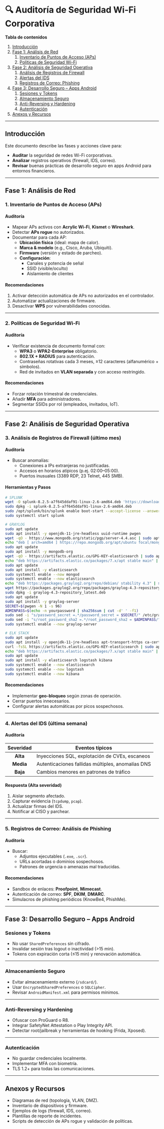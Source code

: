 # 🔍 Auditoría de Seguridad Wi-Fi Corporativa

**Tabla de contenidos**  
1. [Introducción](#introducción)  
2. [Fase 1: Análisis de Red](#fase-1-análisis-de-red)  
   1. [Inventario de Puntos de Acceso (APs)](#1-inventario-de-puntos-de-acceso-aps)  
   2. [Políticas de Seguridad Wi-Fi](#2-políticas-de-seguridad-wi-fi)  
3. [Fase 2: Análisis de Seguridad Operativa](#fase-2-análisis-de-seguridad-operativa)  
   1. [Análisis de Registros de Firewall](#3-análisis-de-registros-de-firewall-último-mes)  
   2. [Alertas del IDS](#4-alertas-del-ids-última-semana)  
   3. [Registros de Correo: Phishing](#5-registros-de-correo-análisis-de-phishing)  
4. [Fase 3: Desarrollo Seguro – Apps Android](#fase-3-desarrollo-seguro–apps-android)  
   1. [Sesiones y Tokens](#sesiones-y-tokens)  
   2. [Almacenamiento Seguro](#almacenamiento-seguro)  
   3. [Anti-Reversing y Hardening](#anti-reversing-y-hardening)  
   4. [Autenticación](#autenticación)  
5. [Anexos y Recursos](#anexos-y-recursos)

---

## Introducción

Este documento describe las fases y acciones clave para:

- **Auditar** la seguridad de redes Wi-Fi corporativas.  
- **Analizar** registros operativos (firewall, IDS, correo).  
- **Revisar** buenas prácticas de desarrollo seguro en apps Android para entornos financieros.

---

## Fase 1: Análisis de Red

### 1. Inventario de Puntos de Acceso (APs)

#### Auditoría

- Mapear APs activos con **Acrylic Wi-Fi**, **Kismet** o **Wireshark**.  
- Detectar **APs rogue** no autorizados.  
- Documentar para cada AP:
  - **Ubicación física** (ideal: mapa de calor).  
  - **Marca & modelo** (e.g., Cisco, Aruba, Ubiquiti).  
  - **Firmware** (versión y estado de parcheo).  
  - **Configuración**:
    - Canales y potencia de señal  
    - SSID (visible/oculto)  
    - Aislamiento de clientes  

#### Recomendaciones

1. Activar detección automática de APs no autorizados en el controlador.  
2. Automatizar actualizaciones de firmware.  
3. Desactivar **WPS** por vulnerabilidades conocidas.

---

### 2. Políticas de Seguridad Wi-Fi

#### Auditoría

- Verificar existencia de documento formal con:
  - **WPA3** o **WPA2-Enterprise** obligatorio.  
  - **802.1X + RADIUS** para autenticación.  
  - Contraseñas rotativas cada 3 meses, ≥12 caracteres (alfanumérico + símbolos).  
  - Red de invitados en **VLAN separada** y con acceso restringido.

#### Recomendaciones

- Forzar rotación trimestral de credenciales.  
- Añadir **MFA** para administradores.  
- Segmentar SSIDs por rol (empleados, invitados, IoT).

---

## Fase 2: Análisis de Seguridad Operativa

### 3. Análisis de Registros de Firewall (último mes)

#### Auditoría

- Buscar anomalías:
  - Conexiones a IPs extranjeras no justificadas.  
  - Accesos en horarios atípicos (p.ej. 02:00–05:00).  
  - Puertos inusuales (3389 RDP, 23 Telnet, 445 SMB).

#### Herramientas y Pasos

```bash
# SPLUNK
wget -O splunk-8.2.5-a7f645ddaf91-linux-2.6-amd64.deb 'https://download.splunk.com/products/splunk/releases/8.2.5/linux/splunk-8.2.5-a7f645ddaf91-linux-2.6-amd64.deb'
sudo dpkg -i splunk-8.2.5-a7f645ddaf91-linux-2.6-amd64.deb
sudo /opt/splunk/bin/splunk enable boot-start --accept-license --answer-yes
sudo systemctl start splunk

# GRAYLOG
sudo apt update
sudo apt install -y openjdk-11-jre-headless uuid-runtime pwgen
wget -qO - https://www.mongodb.org/static/pgp/server-4.4.asc | sudo apt-key add -
echo "deb [ arch=amd64 ] https://repo.mongodb.org/apt/ubuntu focal/mongodb-org/4.4 multiverse" | sudo tee /etc/apt/sources.list.d/mongodb-org-4.4.list
sudo apt update
sudo apt install -y mongodb-org
wget -qO - https://artifacts.elastic.co/GPG-KEY-elasticsearch | sudo apt-key add -
echo "deb https://artifacts.elastic.co/packages/7.x/apt stable main" | sudo tee /etc/apt/sources.list.d/elastic-7.x.list
sudo apt update
sudo apt install -y elasticsearch
sudo systemctl enable --now mongod
sudo systemctl enable --now elasticsearch
echo "deb https://packages.graylog2.org/repo/debian/ stability 4.3" | sudo tee /etc/apt/sources.list.d/graylog.list
wget https://packages.graylog2.org/repo/packages/graylog-4.3-repository_latest.deb
sudo dpkg -i graylog-4.3-repository_latest.deb
sudo apt update
sudo apt install -y graylog-server
SECRET=$(pwgen -N 1 -s 96)
ADMINPASS=$(echo -n yourpassword | sha256sum | cut -d' ' -f1)
sudo sed -i "s/password_secret =.*/password_secret = $SECRET/" /etc/graylog/server/server.conf
sudo sed -i "s/root_password_sha2 =.*/root_password_sha2 = $ADMINPASS/" /etc/graylog/server/server.conf
sudo systemctl enable --now graylog-server

# ELK STACK
sudo apt update
sudo apt install -y openjdk-11-jre-headless apt-transport-https ca-certificates curl
curl -fsSL https://artifacts.elastic.co/GPG-KEY-elasticsearch | sudo apt-key add -
echo "deb https://artifacts.elastic.co/packages/7.x/apt stable main" | sudo tee /etc/apt/sources.list.d/elastic-7.x.list
sudo apt update
sudo apt install -y elasticsearch logstash kibana
sudo systemctl enable --now elasticsearch
sudo systemctl enable --now logstash
sudo systemctl enable --now kibana
```

#### Recomendaciones

- Implementar **geo-bloqueo** según zonas de operación.
- Cerrar puertos innecesarios.
- Configurar alertas automáticas por picos sospechosos.

---

### 4. Alertas del IDS (última semana)

#### Auditoría

| Severidad | Eventos típicos                                    |
|:---------:|----------------------------------------------------|
| **Alta**  | Inyecciones SQL, explotación de CVEs, escaneos     |
| **Media** | Autenticaciones fallidas múltiples, anomalías DNS  |
| **Baja**  | Cambios menores en patrones de tráfico             |

#### Respuesta (Alta severidad)

1. Aislar segmento afectado.  
2. Capturar evidencia (`tcpdump`, `pcap`).  
3. Actualizar firmas del IDS.  
4. Notificar al CISO y parchear.

---

### 5. Registros de Correo: Análisis de Phishing

#### Auditoría

- Buscar:
  - Adjuntos ejecutables (`.exe`, `.scr`).  
  - URLs acortadas o dominios sospechosos.  
  - Patrones de urgencia o amenazas mal traducidas.

#### Recomendaciones

- Sandbox de enlaces: **Proofpoint**, **Mimecast**.  
- Autenticación de correo: **SPF**, **DKIM**, **DMARC**.  
- Simulacros de phishing periódicos (KnowBe4, PhishMe).

---

## Fase 3: Desarrollo Seguro – Apps Android

### Sesiones y Tokens

- No usar `SharedPreferences` sin cifrado.  
- Invalidar sesión tras logout o inactividad (>15 min).  
- Tokens con expiración corta (≤15 min) y renovación automática.

---

### Almacenamiento Seguro

- Evitar almacenamiento externo (`/sdcard/`).  
- Usar `EncryptedSharedPreferences` o `SQLCipher`.  
- Revisar `AndroidManifest.xml` para permisos mínimos.

---

### Anti-Reversing y Hardening

- Ofuscar con ProGuard o R8.
- Integrar SafetyNet Attestation o Play Integrity API.
- Detectar root/jailbreak y herramientas de hooking (Frida, Xposed).

---

### Autenticación

- No guardar credenciales localmente.
- Implementar MFA con biometría.
- TLS 1.2+ para todas las comunicaciones.

---

## Anexos y Recursos

- Diagramas de red (topología, VLAN, DMZ).
- Inventario de dispositivos y firmware.
- Ejemplos de logs (firewall, IDS, correo).
- Plantillas de reporte de incidentes.
- Scripts de detección de APs rogue y validación de políticas.

